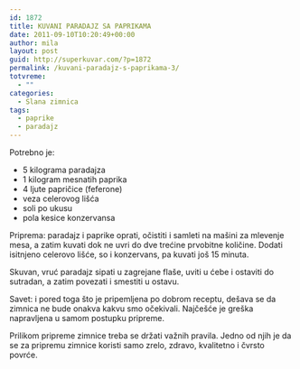 ```yaml
---
id: 1872
title: KUVANI PARADAJZ SA PAPRIKAMA
date: 2011-09-10T10:20:49+00:00
author: mila
layout: post
guid: http://superkuvar.com/?p=1872
permalink: /kuvani-paradajz-s-paprikama-3/
totvreme:
  - ""
categories:
  - Slana zimnica
tags:
  - paprike
  - paradajz
---
```

Potrebno je:

  * 5 kilograma paradajza
  * 1 kilogram mesnatih paprika
  * 4 ljute papričice (feferone)
  * veza celerovog lišća
  * soli po ukusu
  * pola kesice konzervansa

Priprema: paradajz i paprike oprati, očistiti i samleti na mašini za mlevenje mesa, a zatim kuvati dok ne uvri do dve trećine prvobitne količine. Dodati isitnjeno celerovo lišće, so i konzervans, pa kuvati još 15 minuta.

Skuvan, vruć paradajz sipati u zagrejane flaše, uviti u ćebe i ostaviti do sutradan, a zatim povezati i smestiti u ostavu.

Savet: i pored toga što je pripemljena po dobrom receptu, dešava se da zimnica ne bude onakva kakvu smo očekivali. Najčešće je greška napravljena u samom postupku pripreme.

Prilikom pripreme zimnice treba se držati važnih pravila. Jedno od njih je da se za pripremu zimnice koristi samo zrelo, zdravo, kvalitetno i čvrsto povrće.